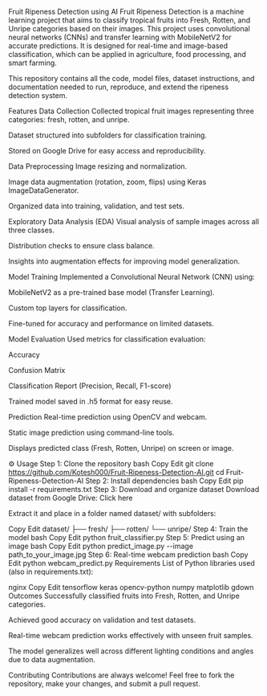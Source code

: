  Fruit Ripeness Detection using AI
Fruit Ripeness Detection is a machine learning project that aims to classify tropical fruits into Fresh, Rotten, and Unripe categories based on their images. This project uses convolutional neural networks (CNNs) and transfer learning with MobileNetV2 for accurate predictions. It is designed for real-time and image-based classification, which can be applied in agriculture, food processing, and smart farming.

This repository contains all the code, model files, dataset instructions, and documentation needed to run, reproduce, and extend the ripeness detection system.

 Features
 Data Collection
Collected tropical fruit images representing three categories: fresh, rotten, and unripe.

Dataset structured into subfolders for classification training.

Stored on Google Drive for easy access and reproducibility.

 Data Preprocessing
Image resizing and normalization.

Image data augmentation (rotation, zoom, flips) using Keras ImageDataGenerator.

Organized data into training, validation, and test sets.

 Exploratory Data Analysis (EDA)
Visual analysis of sample images across all three classes.

Distribution checks to ensure class balance.

Insights into augmentation effects for improving model generalization.

 Model Training
Implemented a Convolutional Neural Network (CNN) using:

MobileNetV2 as a pre-trained base model (Transfer Learning).

Custom top layers for classification.

Fine-tuned for accuracy and performance on limited datasets.

 Model Evaluation
Used metrics for classification evaluation:

Accuracy

Confusion Matrix

Classification Report (Precision, Recall, F1-score)

Trained model saved in .h5 format for easy reuse.

 Prediction
Real-time prediction using OpenCV and webcam.

Static image prediction using command-line tools.

Displays predicted class (Fresh, Rotten, Unripe) on screen or image.

⚙ Usage
Step 1: Clone the repository
bash
Copy
Edit
git clone https://github.com/Kotesh000/Fruit-Ripeness-Detection-AI.git
cd Fruit-Ripeness-Detection-AI
Step 2: Install dependencies
bash
Copy
Edit
pip install -r requirements.txt
Step 3: Download and organize dataset
Download dataset from Google Drive: Click here

Extract it and place in a folder named dataset/ with subfolders:

Copy
Edit
dataset/
├── fresh/
├── rotten/
└── unripe/
Step 4: Train the model
bash
Copy
Edit
python fruit_classifier.py
Step 5: Predict using an image
bash
Copy
Edit
python predict_image.py --image path_to_your_image.jpg
Step 6: Real-time webcam prediction
bash
Copy
Edit
python webcam_predict.py
 Requirements
List of Python libraries used (also in requirements.txt):

nginx
Copy
Edit
tensorflow
keras
opencv-python
numpy
matplotlib
gdown
 Outcomes
Successfully classified fruits into Fresh, Rotten, and Unripe categories.

Achieved good accuracy on validation and test datasets.

Real-time webcam prediction works effectively with unseen fruit samples.

The model generalizes well across different lighting conditions and angles due to data augmentation.

 Contributing
Contributions are always welcome!
Feel free to fork the repository, make your changes, and submit a pull request.
